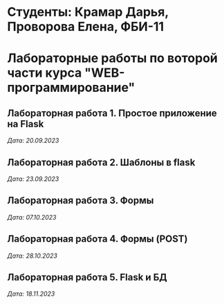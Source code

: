 # Cтуденты: Крамар Дарья, Проворова Елена, ФБИ-11

# Лабораторные работы по воторой части курса "WEB-программирование"

## Лабораторная работа 1. Простое приложение на Flask

*Дата: 20.09.2023*

## Лабораторная работа 2. Шаблоны в flask

*Дата: 23.09.2023*

## Лабораторная работа 3. Формы

*Дата: 07.10.2023*

## Лабораторная работа 4. Формы (POST)

*Дата: 28.10.2023*

## Лабораторная работа 5. Flask и БД

*Дата: 18.11.2023*